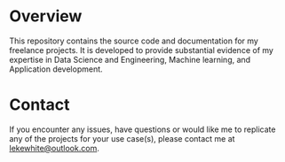 # Overview
This repository contains the source code and documentation for my freelance projects. It is developed to provide substantial evidence of my expertise in Data Science and Engineering, Machine learning, and Application development.

# Contact
If you encounter any issues, have questions or would like me to replicate any of the projects for your use case(s), please contact me at lekewhite@outlook.com.
